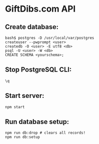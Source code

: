 # GiftDibs.com API

## Create database:
```
bash$ postgres -D /usr/local/var/postgres
createuser --pwprompt <user>
createdb -O <user> -E utf8 <db>
psql -U <user> -W <db>
CREATE SCHEMA <yourschema>;
```

## Stop PostgreSQL CLI:
```
\q
```

## Start server:
```
npm start
```

## Run database setup:
```
npm run db:drop # clears all records!
npm run db:setup
```